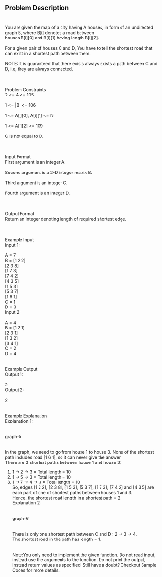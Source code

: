 ## Problem Description <br> <br> 
You are given the map of a city having A houses, in form of an undirected graph B, where B[i] denotes a road between <br> 
houses B[i][0] and B[i][1] having length B[i][2]. <br> <br> 
For a given pair of houses C and D, You have to tell the shortest road that can exist in a shortest path between them. <br> <br> 
NOTE: It is guaranteed that there exists always exists a path between C and D, i.e, they are always connected. <br> <br> <br> <br> 
Problem Constraints <br> 
 2 <= A <= 105 <br> <br> 
 1 <= |B| <= 106 <br> <br> 
 1 <= A[i][0], A[i][1] <= N <br> <br> 
 1 <= A[i][2] <= 109 <br> <br> 
 C is not equal to D. <br> <br> <br> <br> 
Input Format <br> 
First argument is an integer A. <br> <br> 
Second argument is a 2-D integer matrix B. <br> <br> 
Third argument is an integer C. <br> <br> 
Fourth argument is an integer D. <br> <br> <br> <br> 
Output Format <br> 
Return an integer denoting length of required shortest edge. <br> <br> <br> <br> 
Example Input <br> 
Input 1: <br> <br> 
 A = 7 <br> 
 B = [1 2 2] <br> 
     [2 3 8] <br> 
     [1 7 3] <br> 
     [7 4 2] <br> 
     [4 3 5] <br> 
     [1 5 3] <br> 
     [5 3 7] <br> 
     [1 6 1] <br> 
 C = 1 <br> 
 D = 3 <br> 
Input 2: <br> <br> 
 A = 4 <br> 
 B = [1 2 1] <br> 
     [2 3 1] <br> 
     [1 3 2] <br> 
     [3 4 1] <br> 
 C = 2 <br> 
 D = 4 <br> <br> <br> 
Example Output <br> 
Output 1: <br> <br> 
 2 <br> 
Output 2: <br> <br> 
 2 <br> <br> <br> 
Example Explanation <br> 
Explanation 1: <br> <br> <br> 
graph-5 <br> <br> <br> 
 In the graph, we need to go from house 1 to house 3. None of the shortest path includes road [1 6 1], so it can never give the answer. <br> 
 There are 3 shortest paths between house 1 and house 3: <br> 
 1) 1 -> 2 -> 3 = Total length = 10 <br> 
 2) 1 -> 5 -> 3 = Total length = 10 <br> 
 3) 1 -> 7 -> 4 -> 3 = Total length = 10 <br> 
 So, edges [1 2 2], [2 3 8], [1 5 3], [5 3 7], [1 7 3], [7 4 2] and [4 3 5] are each part of one of shortest paths between houses 1 and 3. <br> 
 Hence, the shortest road length in a shortest path = 2 <br> 
Explanation 2: <br> <br> <br> 
graph-6 <br> <br> <br> 
 There is only one shortest path between C and D : 2 -> 3 -> 4. <br> 
 The shortest road in the path has length = 1. <br> <br> <br> 
Note:You only need to implement the given function. Do not read input, instead use the arguments to the function. Do not print the output, instead return values as specified. Still have a doubt? Checkout Sample Codes for more details. <br> 
